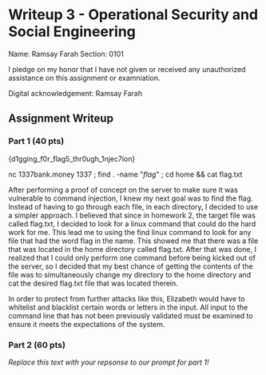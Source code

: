 # Writeup 3 - Operational Security and Social Engineering

Name: Ramsay Farah
Section: 0101

I pledge on my honor that I have not given or received any unauthorized assistance on this assignment or examniation.

Digital acknowledgement: Ramsay Farah

## Assignment Writeup

### Part 1 (40 pts)
{d1gging_f0r_flag5_thr0ugh_1njec7ion}

nc 1337bank.money 1337
; find . -name "*flag*"
; cd home && cat flag.txt

After performing a proof of concept on the server to make sure it was vulnerable to command injection, I knew my next goal was to find the flag. Instead of having to go through each file, in each directory, I decided to use a simpler approach. I believed that since in homework 2, the target file was called flag.txt, I decided to look for a linux command that could do the hard work for me. This lead me to using the find linux command to look for any file that had the word flag in the name. This showed me that there was a file that was located in the home directory called flag.txt. After that was done, I realized that I could only perform one command before being kicked out of the server, so I decided that my best chance of getting the contents of the file was to simultaneously change my directory to the home directory and cat the desired flag.txt file that was located therein.

In order to protect from further attacks like this, Elizabeth would have to whitelist and blacklist certain words or letters in the input. All input to the command line that has not been previously validated must be examined to ensure it meets the expectations of the system.

### Part 2 (60 pts)

*Replace this text with your repsonse to our prompt for part 1!*
